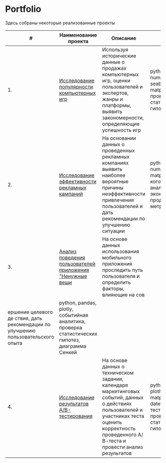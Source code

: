 # Portfolio

Здесь собраны некоторые реализованные проекты

| #    | Наименование проекта                | Описание                                                     | Стек                                                         |
| ---- | ------------------------------------------------------------ | ------------------------------------------------------------ | ------------------------------------------------------------ |
| 1.   | [Исследование популярности компьютерных игр](https://github.com/aq2003/Portfolio/tree/main/Gold%20Recovery) | Используя исторические данные о продажах компьютерных игр, оценки пользователей и экспертов, жанры и платформы, выявить закономерности, определяющие успешность игр | python, pandas, numpy, seaborn, matplotlib, проверка статистических гипотез       |
| 2.   | [Исследование эффективности рекламных кампаний](https://github.com/aq2003/Portfolio/tree/main/Taxi%20Service) | На основании данных о проведенных рекламных компаниях выявить наиболее вероятные причины неэффективности привлечения пользователей и дать рекомендации по улучшению ситуации | python, pandas, numpy, matplotlib, когортный анализ, unit-экономика, продуктовые метрики |
| 3.   | [Анализ поведения пользователей приложения "Ненужные вещи]([https://github.com/aq2003/Portfolio/tree/main/Analyzing%20Texts](https://github.com/ElenaMtk/Portfolio/tree/main/Анализ%20поведения%20пользователей%20приложения%20%22Ненужные%20вещи%22)) | На основе данных использования мобильного приложения проследить путь пользователя и определить факторы, влияющие на сов
ершение целевого де  ствия, дать рекомендации по улучшению пользовательского опыта             | python, pandas, plotly, событийная аналитика, проверка статистических гмпотез, диаграмма Сенкей |
| 4.   | [Исследование результатов A/B-тестирования](https://github.com/aq2003/Portfolio/tree/main/Analyzing%20Texts) | На основе данных о техническом задании, календаря маркетинговых событий, данных о действиях пользователей и участниках теста оценить корректность проведенного А/В-теста и провести анализ результатов             | python, pandas, plotly, matplotlib, datetime, А/В-тестирование, проверка статистических гипотез |
